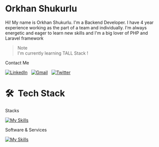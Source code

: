 # Orkhan Shukurlu

Hi! My name is Orkhan Shukurlu. I'm a Backend Developer. I have 4 year experience working as
the part of a team and individually. I'm always energetic and eager to learn new skills and I'm a big lover of
PHP and Laravel framework

> Note  
> I'm currently learning TALL Stack !

Contact Me

<a href="https://www.linkedin.com/in/orkhansh" target="_blank"><img src="https://img.shields.io/badge/linkedin-%230077B5.svg?&style=for-the-badge&logo=linkedin&logoColor=white" alt="LinkedIn" /></a>&nbsp;&nbsp;
<a href="mailto:orkahndev@gmail.com" target="_blank"><img src="https://img.shields.io/badge/gmail-%23D14836.svg?&style=for-the-badge&logo=gmail&logoColor=white" alt="Gmail"/></a>&nbsp;&nbsp;
<a href="https://twitter.com/orkhanshukur" target="_blank"><img src="https://img.shields.io/badge/Twitter-%231DA1F2.svg?&style=for-the-badge&logo=twitter&logoColor=white" alt="Twitter"/></a>&nbsp;&nbsp;

# 🛠 &nbsp;Tech Stack

Stacks

[![My Skills](https://skillicons.dev/icons?i=php,laravel,symfony,mysql,postgres,js,jquery,alpinejs,html,css,bootstrap,tailwind,sass&theme=light)](https://skillicons.dev)

Software & Services

[![My Skills](https://skillicons.dev/icons?i=git,redis,stackoverflow,cloudflare,figma,postman,idea,vscode,linux&theme=light)](https://skillicons.dev)
